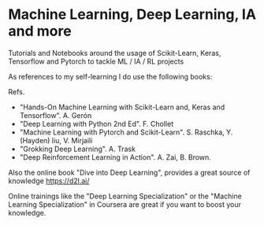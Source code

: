 # Machine Learning, Deep Learning, IA and more

Tutorials and Notebooks around the usage of Scikit-Learn, Keras, Tensorflow and Pytorch to tackle ML / IA / RL projects

As references to my self-learning I do use the following books:

Refs. 
- "Hands-On Machine Learning with Scikit-Learn and, Keras and Tensorflow". A. Gerón
- "Deep Learning with Python 2nd Ed". F. Chollet
- "Machine Learning with Pytorch and Scikit-Learn". S. Raschka, Y. (Hayden) liu, V. Mirjaili
- "Grokking Deep Learning". A. Trask
- "Deep Reinforcement Learning in Action". A. Zai, B. Brown.

Also the online book "Dive into Deep Learning", provides a great source of knowledge
https://d2l.ai/

Online trainings like the "Deep Learning Specialization" or the "Machine Learning Specialization" in Coursera are great if you want to boost your knowledge.
